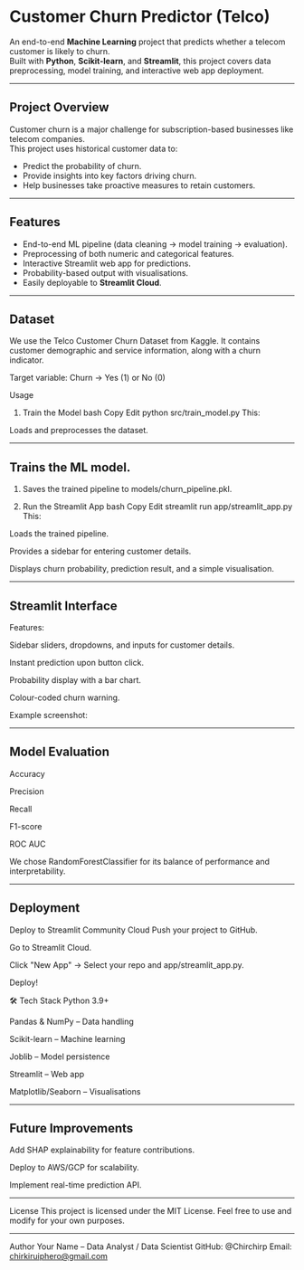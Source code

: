 # Customer Churn Predictor (Telco)

An end-to-end **Machine Learning** project that predicts whether a telecom customer is likely to churn.  
Built with **Python**, **Scikit-learn**, and **Streamlit**, this project covers data preprocessing, model training, and interactive web app deployment.

---

## Project Overview
Customer churn is a major challenge for subscription-based businesses like telecom companies.  
This project uses historical customer data to:
- Predict the probability of churn.
- Provide insights into key factors driving churn.
- Help businesses take proactive measures to retain customers.

---

## Features
- End-to-end ML pipeline (data cleaning → model training → evaluation).
- Preprocessing of both numeric and categorical features.
- Interactive Streamlit web app for predictions.
- Probability-based output with visualisations.
- Easily deployable to **Streamlit Cloud**.

---

## Dataset
We use the Telco Customer Churn Dataset from Kaggle.
It contains customer demographic and service information, along with a churn indicator.

Target variable:
Churn → Yes (1) or No (0)

Usage
1. Train the Model
bash
Copy
Edit
python src/train_model.py
This:

Loads and preprocesses the dataset.

---

## Trains the ML model.

1. Saves the trained pipeline to models/churn_pipeline.pkl.

2. Run the Streamlit App
bash
Copy
Edit
streamlit run app/streamlit_app.py
This:

Loads the trained pipeline.

Provides a sidebar for entering customer details.

Displays churn probability, prediction result, and a simple visualisation.

---


## Streamlit Interface
Features:

Sidebar sliders, dropdowns, and inputs for customer details.

Instant prediction upon button click.

Probability display with a bar chart.

Colour-coded churn warning.

Example screenshot:

---


## Model Evaluation
Accuracy

Precision

Recall

F1-score

ROC AUC

We chose RandomForestClassifier for its balance of performance and interpretability.


---

## Deployment
Deploy to Streamlit Community Cloud
Push your project to GitHub.

Go to Streamlit Cloud.

Click "New App" → Select your repo and app/streamlit_app.py.

Deploy!

🛠 Tech Stack
Python 3.9+

Pandas & NumPy – Data handling

Scikit-learn – Machine learning

Joblib – Model persistence

Streamlit – Web app

Matplotlib/Seaborn – Visualisations

---

## Future Improvements
Add SHAP explainability for feature contributions.

Deploy to AWS/GCP for scalability.

Implement real-time prediction API.

---

License
This project is licensed under the MIT License.
Feel free to use and modify for your own purposes.


---

Author
Your Name – Data Analyst / Data Scientist
 GitHub: @Chirchirp
 Email: chirkiruiphero@gmail.com